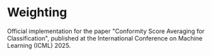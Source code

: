 # Weighting
Official implementation for the paper "Conformity Score Averaging for Classification", published at the International Conference on Machine Learning (ICML) 2025.

